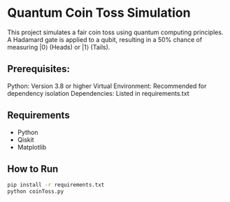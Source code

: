 # Quantum Coin Toss Simulation 

This project simulates a fair coin toss using quantum computing principles. A Hadamard gate is applied to a qubit, resulting in a 50% chance of measuring |0⟩ (Heads) or |1⟩ (Tails).

## Prerequisites:

Python: Version 3.8 or higher
Virtual Environment: Recommended for dependency isolation
Dependencies: Listed in requirements.txt

## Requirements
- Python
- Qiskit
- Matplotlib

## How to Run
```bash
pip install -r requirements.txt
python coinToss.py
